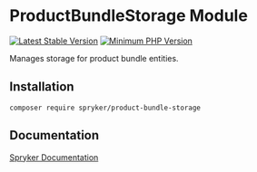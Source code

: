 # ProductBundleStorage Module
[![Latest Stable Version](https://poser.pugx.org/spryker/product-bundle-storage/v/stable.svg)](https://packagist.org/packages/spryker/product-bundle-storage)
[![Minimum PHP Version](https://img.shields.io/badge/php-%3E%3D%207.3-8892BF.svg)](https://php.net/)

Manages storage for product bundle entities.

## Installation

```
composer require spryker/product-bundle-storage
```

## Documentation

[Spryker Documentation](https://academy.spryker.com/developing_with_spryker/module_guide/modules.html)
